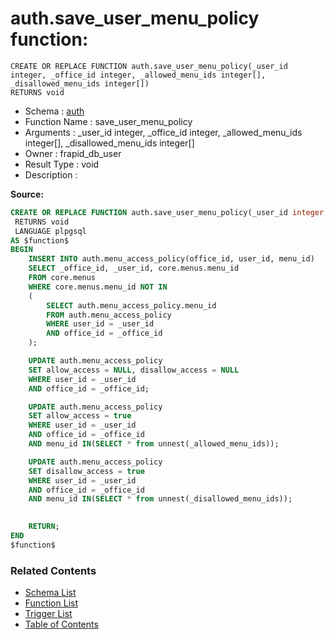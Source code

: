 # auth.save_user_menu_policy function:

```plpgsql
CREATE OR REPLACE FUNCTION auth.save_user_menu_policy(_user_id integer, _office_id integer, _allowed_menu_ids integer[], _disallowed_menu_ids integer[])
RETURNS void
```
* Schema : [auth](../../schemas/auth.md)
* Function Name : save_user_menu_policy
* Arguments : _user_id integer, _office_id integer, _allowed_menu_ids integer[], _disallowed_menu_ids integer[]
* Owner : frapid_db_user
* Result Type : void
* Description : 


**Source:**
```sql
CREATE OR REPLACE FUNCTION auth.save_user_menu_policy(_user_id integer, _office_id integer, _allowed_menu_ids integer[], _disallowed_menu_ids integer[])
 RETURNS void
 LANGUAGE plpgsql
AS $function$
BEGIN
    INSERT INTO auth.menu_access_policy(office_id, user_id, menu_id)
    SELECT _office_id, _user_id, core.menus.menu_id
    FROM core.menus
    WHERE core.menus.menu_id NOT IN
    (
        SELECT auth.menu_access_policy.menu_id
        FROM auth.menu_access_policy
        WHERE user_id = _user_id
        AND office_id = _office_id
    );

    UPDATE auth.menu_access_policy
    SET allow_access = NULL, disallow_access = NULL
    WHERE user_id = _user_id
    AND office_id = _office_id;

    UPDATE auth.menu_access_policy
    SET allow_access = true
    WHERE user_id = _user_id
    AND office_id = _office_id
    AND menu_id IN(SELECT * from unnest(_allowed_menu_ids));

    UPDATE auth.menu_access_policy
    SET disallow_access = true
    WHERE user_id = _user_id
    AND office_id = _office_id
    AND menu_id IN(SELECT * from unnest(_disallowed_menu_ids));

    
    RETURN;
END
$function$

```

### Related Contents
* [Schema List](../../schemas.md)
* [Function List](../../functions.md)
* [Trigger List](../../triggers.md)
* [Table of Contents](../../README.md)

